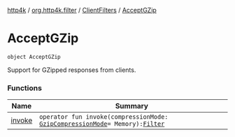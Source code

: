 [http4k](../../../index.md) / [org.http4k.filter](../../index.md) / [ClientFilters](../index.md) / [AcceptGZip](./index.md)

# AcceptGZip

`object AcceptGZip`

Support for GZipped responses from clients.

### Functions

| Name | Summary |
|---|---|
| [invoke](invoke.md) | `operator fun invoke(compressionMode: `[`GzipCompressionMode`](../../-gzip-compression-mode/index.md)` = Memory): `[`Filter`](../../../org.http4k.core/-filter/index.md) |
